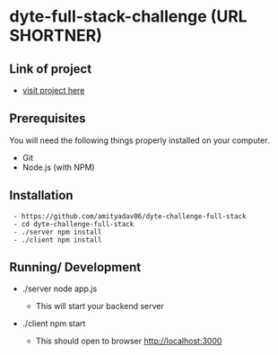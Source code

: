 # dyte-full-stack-challenge (URL SHORTNER)

## Link of project
- [visit project here](https://dyte-fullstack-challenge.herokuapp.com/)
## Prerequisites

You will need the following things properly installed on your computer.

  - Git
  - Node.js (with NPM)
## Installation
```
 - https://github.com/amityadav06/dyte-challenge-full-stack
 - cd dyte-challenge-full-stack
 - ./server npm install
 - ./client npm install
```

## Running/ Development
- ./server node app.js
  - This will start your backend server
  
- ./client npm start
  - This should open to browser [http://localhost:3000]()

